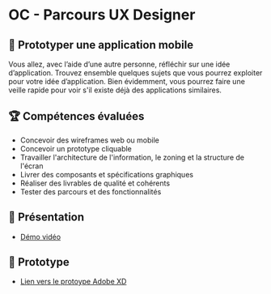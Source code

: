 # OC - Parcours UX Designer

## 📝 Prototyper une application mobile
Vous allez, avec l’aide d’une autre personne, réfléchir sur une idée d’application. Trouvez ensemble quelques sujets que vous pourrez exploiter pour votre idée d’application. Bien évidemment, vous pourrez faire une veille rapide pour voir s'il existe déjà des applications similaires.

## 🏆 Compétences évaluées 
* Concevoir des wireframes web ou mobile
* Concevoir un prototype cliquable
* Travailler l'architecture de l'information, le zoning et la structure de l'écran
* Livrer des composants et spécifications graphiques
* Réaliser des livrables de qualité et cohérents
* Tester des parcours et des fonctionnalités

## 🎥 Présentation
* [Démo vidéo](https://www.youtube.com/watch?v=tEK060l4csg)

## 📱 Prototype
* [Lien vers le protoype Adobe XD](https://xd.adobe.com/view/faac774b-305c-4c0a-bcca-4816cf441183-afff/)
